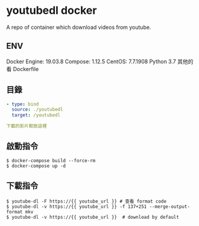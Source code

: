 # youtubedl docker

A repo of container which download videos from youtube.

## ENV

Docker Engine: 19.03.8
Compose: 1.12.5
CentOS: 7.7.1908
Python 3.7
其他的看 Dockerfile

## 目錄

```yaml
- type: bind
  source: ./youtubedl
  target: /youtubedl

下載的影片都放這裡
```

## 啟動指令

```shell
$ docker-compose build --force-rm
$ docker-compose up -d
```

## 下載指令

```shell
$ youtube-dl -F https://{{ youtube_url }} # 查看 format code
$ youtube-dl -v https://{{ youtube_url }} -f 137+251 --merge-output-format mkv
$ youtube-dl -v https://{{ youtube_url }}  # download by default
```